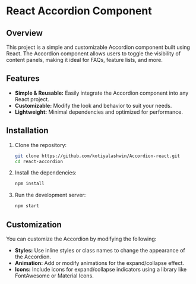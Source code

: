 # React Accordion Component

## Overview

This project is a simple and customizable Accordion component built using React. The Accordion component allows users to toggle the visibility of content panels, making it ideal for FAQs, feature lists, and more.

## Features

- **Simple & Reusable:** Easily integrate the Accordion component into any React project.
- **Customizable:** Modify the look and behavior to suit your needs.
- **Lightweight:** Minimal dependencies and optimized for performance.

## Installation

1. Clone the repository:

   ```bash
   git clone https://github.com/kotiyalashwin/Accordion-react.git
   cd react-accordion
   ```

2. Install the dependencies:

   ```bash
   npm install
   ```

3. Run the development server:

   ```bash
   npm start
   ```

## Customization

You can customize the Accordion by modifying the following:

- **Styles:** Use inline styles or class names to change the appearance of the Accordion.
- **Animation:** Add or modify animations for the expand/collapse effect.
- **Icons:** Include icons for expand/collapse indicators using a library like FontAwesome or Material Icons.
